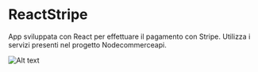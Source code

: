 # ReactStripe

App sviluppata con React per effettuare il pagamento con Stripe.
Utilizza i servizi presenti nel progetto Nodecommerceapi.

![Alt text](https://user-images.githubusercontent.com/52746738/196037529-7af48d6a-9c2a-4966-97c4-96472b926fac.png)

